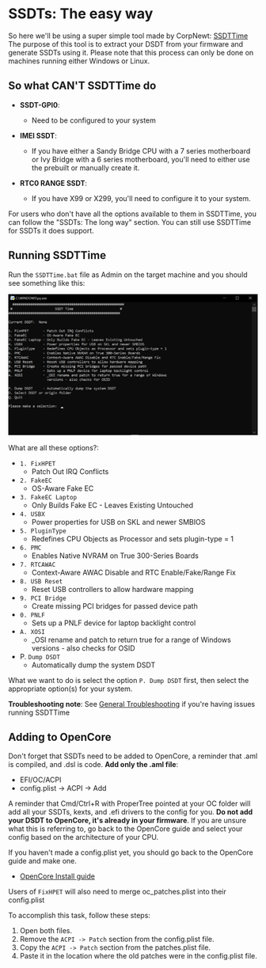 # SSDTs: The easy way

So here we'll be using a super simple tool made by CorpNewt: [SSDTTime](https://github.com/corpnewt/SSDTTime)
The purpose of this tool is to extract your DSDT from your firmware and generate SSDTs using it. Please note that this process can only be done on machines running either Windows or Linux.

## So what **CAN'T** SSDTTime do

* **SSDT-GPI0**:
  * Need to be configured to your system

* **IMEI SSDT**:
  * If you have either a Sandy Bridge CPU with a 7 series motherboard or Ivy Bridge with a 6 series motherboard, you'll need to either use the prebuilt or manually create it.

* **RTC0 RANGE SSDT**:
  * If you have X99 or X299, you'll need to configure it to your system.

For users who don't have all the options available to them in SSDTTime, you can follow the "SSDTs: The long way" section. You can still use SSDTTime for SSDTs it does support.

## Running SSDTTime

Run the `SSDTTime.bat` file as Admin on the target machine and you should see something like this:

![](../images/ssdt-easy-md/ssdttime.png)

What are all these options?:

* `1. FixHPET `
  * Patch Out IRQ Conflicts
* `2. FakeEC`
  * OS-Aware Fake EC
* `3. FakeEC Laptop`
  * Only Builds Fake EC - Leaves Existing Untouched
* `4. USBX`
  * Power properties for USB on SKL and newer SMBIOS
* `5. PluginType`
  * Redefines CPU Objects as Processor and sets plugin-type = 1
* `6. PMC `
  * Enables Native NVRAM on True 300-Series Boards
* `7. RTCAWAC`
  * Context-Aware AWAC Disable and RTC Enable/Fake/Range Fix
* `8. USB Reset`
  * Reset USB controllers to allow hardware mapping
* `9. PCI Bridge`
  * Create missing PCI bridges for passed device path
* `0. PNLF`
  * Sets up a PNLF device for laptop backlight control
* `A. XOSI `
  * _OSI rename and patch to return true for a range of Windows versions - also checks for OSID
* P. `Dump DSDT`
  * Automatically dump the system DSDT

What we want to do is select the option `P. Dump DSDT` first, then select the appropriate option(s) for your system.


**Troubleshooting note**: See [General Troubleshooting](https://dortania.github.io/OpenCore-Install-Guide/troubleshooting/troubleshooting.html) if you're having issues running SSDTTime

## Adding to OpenCore

Don't forget that SSDTs need to be added to OpenCore, a reminder that .aml is compiled, and .dsl is code. **Add only the .aml file**:

* EFI/OC/ACPI
* config.plist -> ACPI -> Add

A reminder that Cmd/Ctrl+R with ProperTree pointed at your OC folder will add all your SSDTs, kexts, and .efi drivers to the config for you. **Do not add your DSDT to OpenCore, it's already in your firmware**. If you are unsure what this is referring to, go back to the OpenCore guide and select your config based on the architecture of your CPU.

If you haven't made a config.plist yet, you should go back to the OpenCore guide and make one.

* [OpenCore Install guide](https://dortania.github.io/OpenCore-Install-Guide/)

Users of `FixHPET` will also need to merge oc_patches.plist into their config.plist

To accomplish this task, follow these steps:
1. Open both files.
2. Remove the `ACPI -> Patch` section from the config.plist file.
3. Copy the `ACPI -> Patch` section from the patches.plist file.
4. Paste it in the location where the old patches were in the config.plist file.
